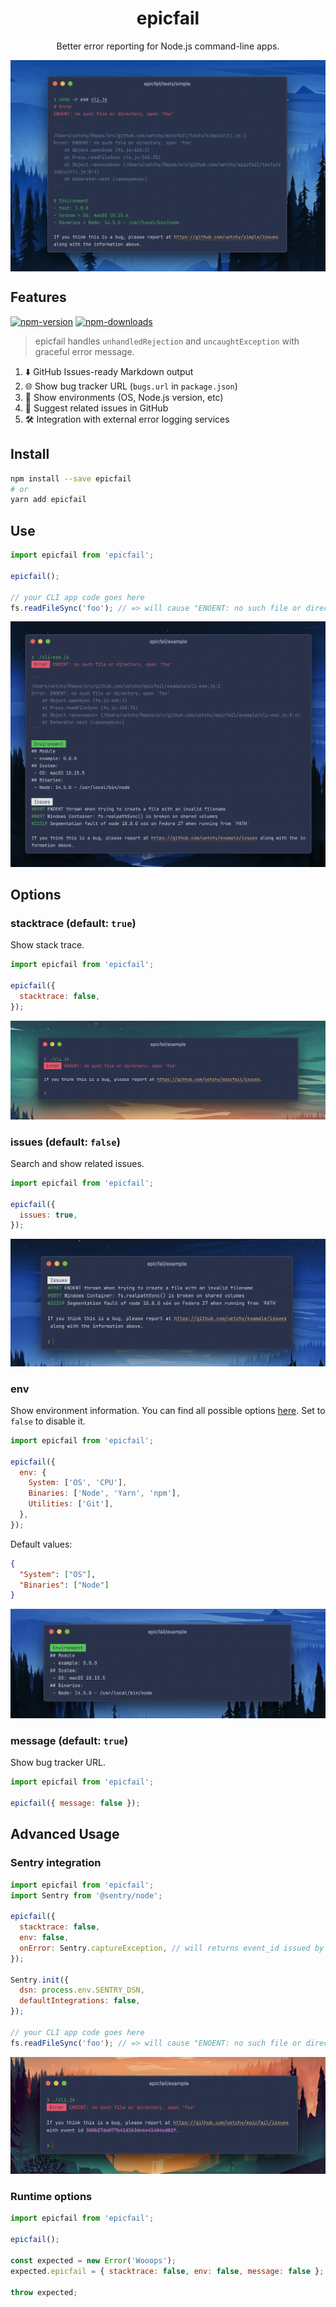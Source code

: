 <h1 align="center">epicfail</h1>
<p align="center">Better error reporting for Node.js command-line apps.</p>
<img  align="center" src="https://raw.githubusercontent.com/uetchy/epicfail/master/docs/top.png" />

## Features

[![npm-version]][npm-url]
[![npm-downloads]][npm-url]

[npm-version]: https://badgen.net/npm/v/epicfail
[npm-downloads]: https://badgen.net/npm/dt/epicfail
[npm-url]: https://npmjs.org/package/epicfail

> epicfail handles `unhandledRejection` and `uncaughtException` with graceful error message.

1. ⬇️ GitHub Issues-ready Markdown output
1. 🌐 Show bug tracker URL (`bugs.url` in `package.json`)
1. 🍁 Show environments (OS, Node.js version, etc)
1. 👀 Suggest related issues in GitHub
1. 🛠 Integration with external error logging services

## Install

```bash
npm install --save epicfail
# or
yarn add epicfail
```

## Use

```js
import epicfail from 'epicfail';

epicfail();

// your CLI app code goes here
fs.readFileSync('foo'); // => will cause "ENOENT: no such file or directory, open 'foo'"
```

![With stacktrace](https://raw.githubusercontent.com/uetchy/epicfail/master/docs/full.png)

## Options

### stacktrace (default: `true`)

Show stack trace.

```js
import epicfail from 'epicfail';

epicfail({
  stacktrace: false,
});
```

![Without stacktrace](https://raw.githubusercontent.com/uetchy/epicfail/master/docs/without-stacktrace.png)

### issues (default: `false`)

Search and show related issues.

```js
import epicfail from 'epicfail';

epicfail({
  issues: true,
});
```

![With issues](https://raw.githubusercontent.com/uetchy/epicfail/master/docs/with-issues.png)

### env

Show environment information. You can find all possible options [here](https://github.com/tabrindle/envinfo#cli-usage). Set to `false` to disable it.

```js
import epicfail from 'epicfail';

epicfail({
  env: {
    System: ['OS', 'CPU'],
    Binaries: ['Node', 'Yarn', 'npm'],
    Utilities: ['Git'],
  },
});
```

Default values:

```json
{
  "System": ["OS"],
  "Binaries": ["Node"]
}
```

![With envinfo](https://raw.githubusercontent.com/uetchy/epicfail/master/docs/with-envinfo.png)

### message (default: `true`)

Show bug tracker URL.

```js
import epicfail from 'epicfail';

epicfail({ message: false });
```

## Advanced Usage

### Sentry integration

```js
import epicfail from 'epicfail';
import Sentry from '@sentry/node';

epicfail({
  stacktrace: false,
  env: false,
  onError: Sentry.captureException, // will returns event_id issued by Sentry
});

Sentry.init({
  dsn: process.env.SENTRY_DSN,
  defaultIntegrations: false,
});

// your CLI app code goes here
fs.readFileSync('foo'); // => will cause "ENOENT: no such file or directory, open 'foo'"
```

![Sentry integration](https://raw.githubusercontent.com/uetchy/epicfail/master/docs/with-sentry.png)

### Runtime options

```js
import epicfail from 'epicfail';

epicfail();

const expected = new Error('Wooops');
expected.epicfail = { stacktrace: false, env: false, message: false };

throw expected;
```
